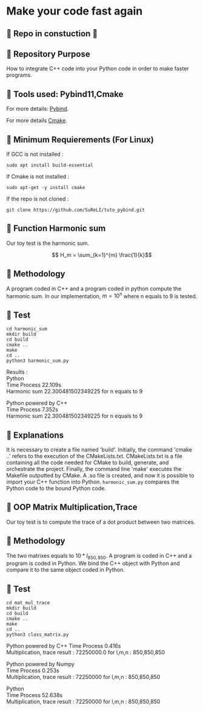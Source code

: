 # Make your code fast again

## :construction_worker: Repo in constuction :construction_worker:

## :construction_worker: Repository Purpose
How to integrate C++ code into your Python code in order to make faster programs.

## :construction_worker: Tools used: Pybind11,Cmake
For more details: [Pybind](https://github.com/pybind/pybind11).

For more details [Cmake](https://cmake.org/).

## :construction_worker: Minimum Requierements (For Linux)
If GCC is not installed :
```
sudo apt install build-essential
```
If Cmake is not installed :
```
sudo apt-get -y install cmake
```
If the repo is not cloned :
```
git clone https://github.com/SuReLI/tuto_pybind.git
```

## :construction_worker: Function Harmonic sum
Our toy test is the harmonic sum.
```math
 H_m = \sum_{k=1}^{m} \frac{1}{k}
```
## :construction_worker: Methodology
A program coded in C++ and a program coded in python compute the harmonic sum. In our implementation, $m=10^n$ where n equals to 9 is tested.

## :construction_worker: Test
```
cd harmonic_sum
mkdir build
cd build
cmake ..
make
cd ..
python3 harmonic_sum.py
```
  
Results :  
Python  
Time Process  22.109s  
Harmonic sum 22.300481502349225 for n equals to 9  

Python powered by C++  
Time Process  7.352s  
Harmonic sum 22.300481502349225 for n equals to 9  

## :construction_worker: Explanations
It is necessary to create a file named 'build'. Initially, the command 'cmake ..' refers to the execution of the CMakeLists.txt. CMakeLists.txt is a file containing all the code needed for CMake to build, generate, and orchestrate the project. Finally, the command line 'make' executes the Makefile outputted by CMake. A .so file is created, and now it is possible to import your C++ function into Python. `harmonic_sum.py` compares the Python code to the bound Python code.

## :construction_worker: OOP Matrix Multiplication,Trace
Our toy test is to compute the trace of a dot product between two matrices.
## :construction_worker: Methodology
The two matrixes equals to $10*I_{850,850}$. A program is coded in C++ and a program is coded in Python. We bind the C++ object with Python and compare it to the same object coded in Python.

## :construction_worker: Test
```
cd mat_mul_trace
mkdir build
cd build
cmake ..
make
cd ..
python3 class_matrix.py
```
  
Python powered by C++
Time Process  0.416s  
Multiplication, trace result : 72250000.0 for l,m,n : 850,850,850  

    
Python powered by Numpy  
Time Process  0.253s  
Multiplication, trace result : 72250000 for l,m,n : 850,850,850  

    
Python  
Time Process  52.638s  
Multiplication, trace result : 72250000 for l,m,n : 850,850,850  

